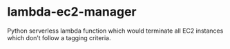 # lambda-ec2-manager
Python serverless lambda function which would terminate all EC2 instances which don’t follow a tagging criteria.
